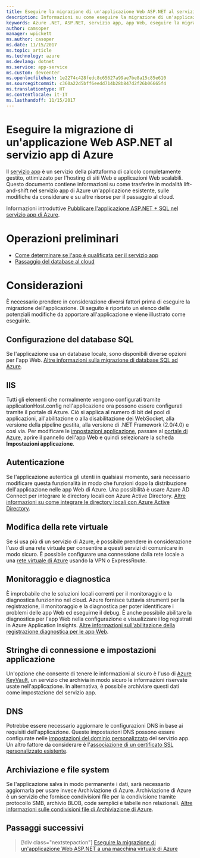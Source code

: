 ```yaml
---
title: Eseguire la migrazione di un'applicazione Web ASP.NET al servizio app di Azure
description: Informazioni su come eseguire la migrazione di un'applicazione Web ASP.NET da locale al servizio app di Azure.
keywords: Azure .NET, ASP.NET, servizio app, app Web, eseguire la migrazione, migrazione
author: camsoper
manager: wpickett
ms.author: casoper
ms.date: 11/15/2017
ms.topic: article
ms.technology: azure
ms.devlang: dotnet
ms.service: app-service
ms.custom: devcenter
ms.openlocfilehash: 1e2274c428fedc8c65627a99ae7be8a15c85e610
ms.sourcegitcommit: c360a22d5bff6eedd714b28b847d2f26b06665f4
ms.translationtype: HT
ms.contentlocale: it-IT
ms.lasthandoff: 11/15/2017
---
```

# <a name="migrate-an-aspnet-web-application-to-azure-app-service"></a>Eseguire la migrazione di un'applicazione Web ASP.NET al servizio app di Azure

Il [servizio app](https://docs.microsoft.com/azure/app-service/app-service-web-overview#why-use-web-apps) è un servizio della piattaforma di calcolo completamente gestito, ottimizzato per l'hosting di siti Web e applicazioni Web scalabili. Questo documento contiene informazioni su come trasferire in modalità lift-and-shift nel servizio app di Azure un'applicazione esistente, sulle modifiche da considerare e su altre risorse per il passaggio al cloud.

Informazioni introduttive [Pubblicare l'applicazione ASP.NET + SQL nel servizio app di Azure](https://go.microsoft.com/fwlink/?linkid=863214).

# <a name="preparation"></a>Operazioni preliminari   
* [Come determinare se l'app è qualificata per il servizio app](https://azure.microsoft.com/downloads/migration-assistant/)
* [Passaggio del database al cloud](https://go.microsoft.com/fwlink/?linkid=863217)

# <a name="considerations"></a>Considerazioni
È necessario prendere in considerazione diversi fattori prima di eseguire la migrazione dell'applicazione. Di seguito è riportato un elenco delle potenziali modifiche da apportare all'applicazione e viene illustrato come eseguirle.

## <a name="sql-database-configuration"></a>Configurazione del database SQL
Se l'applicazione usa un database locale, sono disponibili diverse opzioni per l'app Web. [Altre informazioni sulla migrazione di database SQL ad Azure](https://go.microsoft.com/fwlink/?linkid=863217).

## <a name="iis"></a>IIS
Tutti gli elementi che normalmente vengono configurati tramite applicationHost.config nell'applicazione ora possono essere configurati tramite il portale di Azure. Ciò si applica al numero di bit del pool di applicazioni, all'abilitazione o alla disabilitazione dei WebSocket, alla versione della pipeline gestita, alla versione di .NET Framework (2.0/4.0) e così via. Per modificare le [impostazioni applicazione](https://docs.microsoft.com/en-us/azure/app-service/web-sites-configure), passare al [portale di Azure](https://portal.azure.com), aprire il pannello dell'app Web e quindi selezionare la scheda **Impostazioni applicazione**.

## <a name="authentication"></a>Autenticazione
Se l'applicazione autentica gli utenti in qualsiasi momento, sarà necessario modificare questa funzionalità in modo che funzioni dopo la distribuzione dell'applicazione nelle app Web di Azure. Una possibilità è usare Azure AD Connect per integrare le directory locali con Azure Active Directory. [Altre informazioni su come integrare le directory locali con Azure Active Directory](https://docs.microsoft.com/azure/active-directory/connect/active-directory-aadconnect).

## <a name="virtual-network-modification"></a>Modifica della rete virtuale
Se si usa più di un servizio di Azure, è possibile prendere in considerazione l'uso di una rete virtuale per consentire a questi servizi di comunicare in modo sicuro. È possibile configurare una connessione dalla rete locale a una [rete virtuale di Azure](https://docs.microsoft.com/en-us/azure/app-service/web-sites-integrate-with-vnet) usando la VPN o ExpressRoute.

## <a name="monitoring-and-diagnostics"></a>Monitoraggio e diagnostica
È improbabile che le soluzioni locali correnti per il monitoraggio e la diagnostica funzionino nel cloud. Azure fornisce tuttavia strumenti per la registrazione, il monitoraggio e la diagnostica per poter identificare i problemi delle app Web ed eseguirne il debug. È anche possibile abilitare la diagnostica per l'app Web nella configurazione e visualizzare i log registrati in Azure Application Insights. [Altre informazioni sull'abilitazione della registrazione diagnostica per le app Web](https://docs.microsoft.com/azure/app-service/web-sites-enable-diagnostic-log).

## <a name="connection-strings-and-application-settings"></a>Stringhe di connessione e impostazioni applicazione
Un'opzione che consente di tenere le informazioni al sicuro è l'uso di [Azure KeyVault](https://docs.microsoft.com/azure/key-vault/), un servizio che archivia in modo sicuro le informazioni riservate usate nell'applicazione. In alternativa, è possibile archiviare questi dati come impostazione del servizio app.

## <a name="dns"></a>DNS
Potrebbe essere necessario aggiornare le configurazioni DNS in base ai requisiti dell'applicazione. Queste impostazioni DNS possono essere configurate nelle [impostazioni del dominio personalizzato](https://docs.microsoft.com/azure/app-service/app-service-web-tutorial-custom-domain) del servizio app. Un altro fattore da considerare è l'[associazione di un certificato SSL personalizzato esistente](https://docs.microsoft.com/en-us/azure/app-service/app-service-web-tutorial-custom-ssl).

## <a name="file-system-and-storage"></a>Archiviazione e file system
Se l'applicazione salva in modo permanente i dati, sarà necessario aggiornarla per usare invece Archiviazione di Azure. Archiviazione di Azure è un servizio che fornisce condivisioni file per la condivisione tramite protocollo SMB, archivio BLOB, code semplici e tabelle non relazionali. [Altre informazioni sulle condivisioni file di Archiviazione di Azure](https://docs.microsoft.com/azure/storage/files/storage-files-introduction).

## <a name="next-steps"></a>Passaggi successivi

> [!div class="nextstepaction"]
> [Eseguire la migrazione di un'applicazione Web ASP.NET a una macchina virtuale di Azure](dotnet-howto-migrate-to-vm.md)